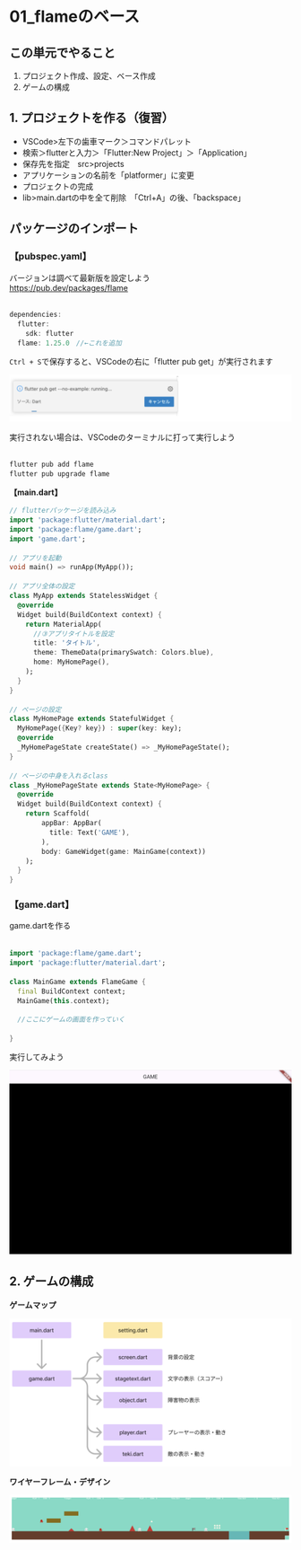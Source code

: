 # **01_flameのベース**

## **この単元でやること**

1. プロジェクト作成、設定、ベース作成
2. ゲームの構成

## **1. プロジェクトを作る（復習）**

- VSCode>左下の歯車マーク＞コマンドパレット
- 検索＞flutterと入力＞「Flutter:New Project」＞「Application」
- 保存先を指定　src>projects
- アプリケーションの名前を「platformer」に変更
- プロジェクトの完成
- lib>main.dartの中を全て削除　「Ctrl+A」の後、「backspace」

## **パッケージのインポート**

### **【pubspec.yaml】**

バージョンは調べて最新版を設定しよう  
https://pub.dev/packages/flame

```dart

dependencies:
  flutter:
    sdk: flutter
  flame: 1.25.0　//←これを追加

```

`Ctrl + S`で保存すると、VSCodeの右に「flutter pub get」が実行されます  

![base](img/02_flame1-1.png)

実行されない場合は、VSCodeのターミナルに打って実行しよう

```dart

flutter pub add flame
flutter pub upgrade flame

```

**【main.dart】**

```dart
// flutterパッケージを読み込み
import 'package:flutter/material.dart';
import 'package:flame/game.dart';
import 'game.dart';

// アプリを起動
void main() => runApp(MyApp());

// アプリ全体の設定
class MyApp extends StatelessWidget {
  @override
  Widget build(BuildContext context) {
    return MaterialApp(
      //③アプリタイトルを設定
      title: 'タイトル',
      theme: ThemeData(primarySwatch: Colors.blue),
      home: MyHomePage(),
    );
  }
}

// ページの設定
class MyHomePage extends StatefulWidget {
  MyHomePage({Key? key}) : super(key: key);
  @override
  _MyHomePageState createState() => _MyHomePageState();
}

// ページの中身を入れるclass
class _MyHomePageState extends State<MyHomePage> {
  @override
  Widget build(BuildContext context) {
    return Scaffold(
        appBar: AppBar(
          title: Text('GAME'),
        ),
        body: GameWidget(game: MainGame(context))   
    );
  }
}

```

### **【game.dart】**

game.dartを作る

```dart

import 'package:flame/game.dart';
import 'package:flutter/material.dart';

class MainGame extends FlameGame {
  final BuildContext context;
  MainGame(this.context);
  
  //ここにゲームの画面を作っていく

}

```

実行してみよう

![base](img/02_flame1-2.png)

## **2. ゲームの構成**

**ゲームマップ**

![base](img/01_base1-1.png)

**ワイヤーフレーム・デザイン**

![base](img/01_base1-2.png)
